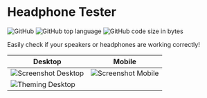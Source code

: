 # Headphone Tester
![GitHub](https://img.shields.io/github/license/TheLegendofxD/headphone-test)
![GitHub top language](https://img.shields.io/github/languages/top/TheLegendofxD/headphone-test)
![GitHub code size in bytes](https://img.shields.io/github/languages/code-size/TheLegendofxD/headphone-test)

Easily check if your speakers or headphones are working correctly!

| Desktop | Mobile |
| --- | --- |
| ![Screenshot Desktop](https://thelegendofxd.github.io/headphone-test/screenshots/desktop.png) | ![Screenshot Mobile](https://thelegendofxd.github.io/headphone-test/screenshots/mobile0.png) |
| ![Theming Desktop](https://thelegendofxd.github.io/headphone-test/screenshots/desktop1.png) | | ![Theming Mobile](https://thelegendofxd.github.io/headphone-test/screenshots/mobile1.png)
